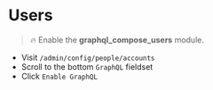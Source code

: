 # Users

> :fire: Enable the **graphql_compose_users** module.

- Visit `/admin/config/people/accounts`
- Scroll to the bottom `GraphQL` fieldset
- Click `Enable GraphQL`
